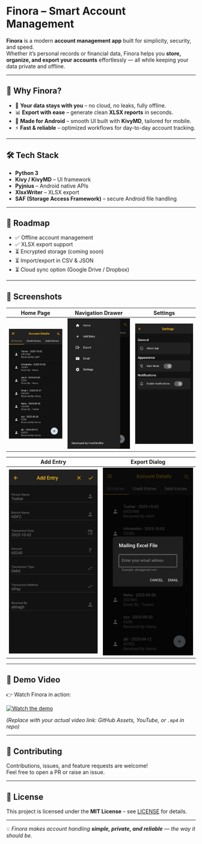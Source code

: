 # Finora – Smart Account Management

**Finora** is a modern **account management app** built for simplicity, security, and speed.  
Whether it’s personal records or financial data, Finora helps you **store, organize, and export your accounts** effortlessly — all while keeping your data private and offline.

---

## 🌟 Why Finora?
- 🔐 **Your data stays with you** – no cloud, no leaks, fully offline.  
- 📊 **Export with ease** – generate clean **XLSX reports** in seconds.  
- 📱 **Made for Android** – smooth UI built with **KivyMD**, tailored for mobile.  
- ⚡ **Fast & reliable** – optimized workflows for day-to-day account tracking.  

---

## 🛠️ Tech Stack
- **Python 3**  
- **Kivy / KivyMD** – UI framework  
- **Pyjnius** – Android native APIs  
- **XlsxWriter** – XLSX export  
- **SAF (Storage Access Framework)** – secure Android file handling  

---

## 🚀 Roadmap
- ✅ Offline account management  
- ✅ XLSX export support  
- ⏳ Encrypted storage (coming soon)  
- ⏳ Import/export in CSV & JSON  
- ⏳ Cloud sync option (Google Drive / Dropbox)  

---

## 📸 Screenshots

| Home Page | Navigation Drawer | Settings |
|-----------|-----------------|---------|
| ![Home Page](screenshots/homepage.jpeg) | ![Navigation Drawer](screenshots/navigation_drawer.jpeg) | ![Settings](screenshots/settings_page.jpeg) |

| Add Entry | Export Dialog |
|-----------|---------------|
| ![Add Entry](screenshots/add_entrypage.jpeg) | ![Export Dialog](screenshots/export_mail_dialog.jpeg) |

---

## 🎥 Demo Video

👉 Watch Finora in action:  

[![Watch the demo](screenshots/demo-thumbnail.jpeg)](https://github.com/your-username/finora/assets/demo.mp4)  

*(Replace with your actual video link: GitHub Assets, YouTube, or `.mp4` in repo)*  

---

## 🤝 Contributing
Contributions, issues, and feature requests are welcome!  
Feel free to open a PR or raise an issue.  

---

## 📄 License
This project is licensed under the **MIT License** – see [LICENSE](LICENSE) for details.  

---

💡 *Finora makes account handling **simple, private, and reliable** — the way it should be.*
